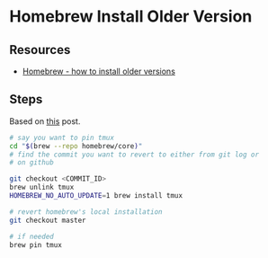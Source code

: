 # Homebrew Install Older Version

Resources
---

- [Homebrew - how to install older versions][1]

<!-- Links -->
[1]: https://stackoverflow.com/questions/39187812/homebrew-how-to-install-older-versions

<!-- Links end -->


Steps
---

Based on [this][1] post.

```bash
# say you want to pin tmux
cd "$(brew --repo homebrew/core)"
# find the commit you want to revert to either from git log or
# on github

git checkout <COMMIT_ID>
brew unlink tmux
HOMEBREW_NO_AUTO_UPDATE=1 brew install tmux

# revert homebrew's local installation
git checkout master

# if needed
brew pin tmux
```
